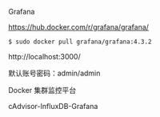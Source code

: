 Grafana

https://hub.docker.com/r/grafana/grafana/
```
$ sudo docker pull grafana/grafana:4.3.2
```

http://localhost:3000/

默认账号密码：admin/admin


Docker 集群监控平台

cAdvisor-InfluxDB-Grafana
